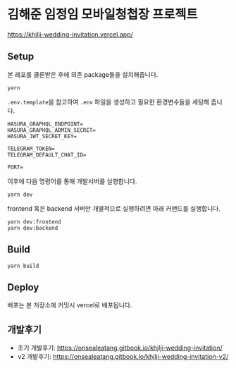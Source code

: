# 김해준 임정임 모바일청첩장 프로젝트

https://khjlji-wedding-invitation.vercel.app/

## Setup

본 레포를 클론받은 후에 의존 package들을 설치해줍니다.

```
yarn
```

`.env.template`을 참고하여 `.env` 파일을 생성하고 필요한 환경변수들을 세팅해 줍니다.

```
HASURA_GRAPHQL_ENDPOINT=
HASURA_GRAPHQL_ADMIN_SECRET=
HASURA_JWT_SECRET_KEY=

TELEGRAM_TOKEN=
TELEGRAM_DEFAULT_CHAT_ID=

PORT=
```

이후에 다음 명령어를 통해 개발서버를 실행합니다.

```
yarn dev
```

frontend 혹은 backend 서버만 개별적으로 실행하려면 아래 커맨드를 실행합니다.

```
yarn dev:frontend
yarn dev:backend
```

## Build

```
yarn build
```

## Deploy

배포는 본 저장소에 커밋시 vercel로 배포됩니다.

## 개발후기

- 초기 개발후기: https://onsealeatang.gitbook.io/khjlji-wedding-invitation/
- v2 개발후기: https://onsealeatang.gitbook.io/khjlji-wedding-invitation-v2/
